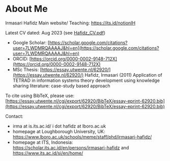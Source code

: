 # About Me
Irmasari Hafidz
Main website/ Teaching: https://its.id/notionIH

Latest CV dated: Aug 2023 (see [Hafidz_CV.pdf](https://github.com/irhafidz/about/blob/main/2023DEC_HAFIDZCV.pdf))

- Google Scholar: [https://scholar.google.com/citations?user=7LWDMRQAAAAJ&hl=en](https://scholar.google.com/citations?user=7LWDMRQAAAAJ&hl=en) 
- ORCID: [https://orcid.org/0000-0002-9148-712X](https://orcid.org/0000-0002-9148-712X)
- MSc Thesis: [https://essay.utwente.nl/62920/](https://essay.utwente.nl/62920/) Hafidz, Irmasari (2011) Application of TETRAD in information systems theory development using knowledge sharing literature: case-study based approach

To cite using BibTeX, please use:
[https://essay.utwente.nl/cgi/export/62920/BibTeX/essay-eprint-62920.bib](https://essay.utwente.nl/cgi/export/62920/BibTeX/essay-eprint-62920.bib)

Contact:
- irma at is.its.ac.id/ i dot hafidz at lboro.ac.uk
- homepage at Loughborough University, UK: https://www.lboro.ac.uk/schools/meme/staff/phd/irmasari-hafidz/
- homepage at ITS, Indonesia: https://scholar.its.ac.id/en/persons/irmasari-hafidz and https://www.its.ac.id/si/en/home/

